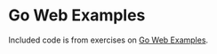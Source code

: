# Go Web Examples

Included code is from exercises on [Go Web Examples](https://gowebexamples.com/).